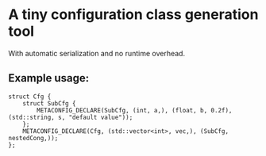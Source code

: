 # A tiny configuration class generation tool
With automatic serialization and no runtime overhead.

## Example usage:

```
struct Cfg {
	struct SubCfg {
		METACONFIG_DECLARE(SubCfg, (int, a,), (float, b, 0.2f), (std::string, s, "default value"));
	};
	METACONFIG_DECLARE(Cfg, (std::vector<int>, vec,), (SubCfg, nestedCong,));
};
```

